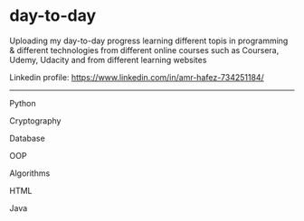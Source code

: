 # day-to-day
Uploading my day-to-day progress learning different topis in programming & different technologies from different online courses
such as Coursera, Udemy, Udacity and from different learning websites

Linkedin profile: https://www.linkedin.com/in/amr-hafez-734251184/

-----------------------------

Python

Cryptography

Database

OOP

Algorithms 

HTML

Java
